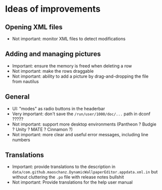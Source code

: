 # Ideas of improvements

## Opening XML files

- Not important: monitor XML files to detect modifications

## Adding and managing pictures

- Important: ensure the memory is freed when deleting a row
- Not important: make the rows draggable
- Not important: ability to add a picture by drag-and-dropping the file from nautilus

## General

- UI: "modes" as radio buttons in the headerbar
- Very important: don't save the `/run/user/1000/doc/...` path in dconf ?????
- Not important: support more desktop environments (Pantheon ? Budgie ? Unity ? MATE ? Cinnamon ?)
- Not important: more clear and useful error messages, including line numbers

## Translations

- Important: provide translations to the description in `data/com.github.maoschanz.DynamicWallpaperEditor.appdata.xml.in` but without cluttering the `.po` file with release notes bullshit
- Not important: Provide translations for the help user manual

